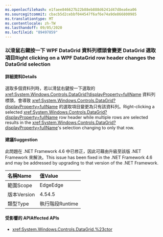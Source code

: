 ```yaml
---
ms.openlocfilehash: e1faee846627b22b88eb888d6241d47d8ea6ea06
ms.sourcegitcommit: cbacb5d2cebbf044547f6af6e74a9de866800985
ms.translationtype: MT
ms.contentlocale: zh-TW
ms.lasthandoff: 09/05/2020
ms.locfileid: "89497859"
---
```

### <a name="right-clicking-on-a-wpf-datagrid-row-header-changes-the-datagrid-selection"></a><span data-ttu-id="dd133-101">以滑鼠右鍵按一下 WPF DataGrid 資料列標頭會變更 DataGrid 選取項目</span><span class="sxs-lookup"><span data-stu-id="dd133-101">Right clicking on a WPF DataGrid row header changes the DataGrid selection</span></span>

#### <a name="details"></a><span data-ttu-id="dd133-102">詳細資料</span><span class="sxs-lookup"><span data-stu-id="dd133-102">Details</span></span>

<span data-ttu-id="dd133-103">選取多個資料列時，若以滑鼠右鍵按一下選取的 <xref:System.Windows.Controls.DataGrid?displayProperty=fullName> 資料列標頭，會導致 <xref:System.Windows.Controls.DataGrid?displayProperty=fullName> 的選取項目變更為只有該資料列。</span><span class="sxs-lookup"><span data-stu-id="dd133-103">Right-clicking a selected <xref:System.Windows.Controls.DataGrid?displayProperty=fullName> row header while multiple rows are selected results in the <xref:System.Windows.Controls.DataGrid?displayProperty=fullName>'s selection changing to only that row.</span></span>

#### <a name="suggestion"></a><span data-ttu-id="dd133-104">建議</span><span class="sxs-lookup"><span data-stu-id="dd133-104">Suggestion</span></span>

<span data-ttu-id="dd133-105">此問題在 .NET Framework 4.6 中已修正，因此可藉由升級至該版 .NET Framework 來解決。</span><span class="sxs-lookup"><span data-stu-id="dd133-105">This issue has been fixed in the .NET Framework 4.6 and may be addressed by upgrading to that version of the .NET Framework.</span></span>

| <span data-ttu-id="dd133-106">名稱</span><span class="sxs-lookup"><span data-stu-id="dd133-106">Name</span></span>    | <span data-ttu-id="dd133-107">值</span><span class="sxs-lookup"><span data-stu-id="dd133-107">Value</span></span>       |
|:--------|:------------|
| <span data-ttu-id="dd133-108">範圍</span><span class="sxs-lookup"><span data-stu-id="dd133-108">Scope</span></span>   |<span data-ttu-id="dd133-109">Edge</span><span class="sxs-lookup"><span data-stu-id="dd133-109">Edge</span></span>|
|<span data-ttu-id="dd133-110">版本</span><span class="sxs-lookup"><span data-stu-id="dd133-110">Version</span></span>|<span data-ttu-id="dd133-111">4.5</span><span class="sxs-lookup"><span data-stu-id="dd133-111">4.5</span></span>|
|<span data-ttu-id="dd133-112">類型</span><span class="sxs-lookup"><span data-stu-id="dd133-112">Type</span></span>|<span data-ttu-id="dd133-113">執行階段</span><span class="sxs-lookup"><span data-stu-id="dd133-113">Runtime</span></span>|

#### <a name="affected-apis"></a><span data-ttu-id="dd133-114">受影響的 API</span><span class="sxs-lookup"><span data-stu-id="dd133-114">Affected APIs</span></span>

- <xref:System.Windows.Controls.DataGrid.%23ctor>

<!--

#### Affected APIs

- `M:System.Windows.Controls.DataGrid.#ctor`

-->
